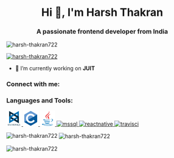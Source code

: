 <h1 align="center">Hi 👋, I'm Harsh Thakran</h1>
<h3 align="center">A passionate frontend developer from India</h3>

<p align="left"> <img src="https://komarev.com/ghpvc/?username=harsh-thakran722&label=Profile%20views&color=0e75b6&style=flat" alt="harsh-thakran722" /> </p>

<p align="left"> <a href="https://github.com/ryo-ma/github-profile-trophy"><img src="https://github-profile-trophy.vercel.app/?username=harsh-thakran722" alt="harsh-thakran722" /></a> </p>

- 🔭 I’m currently working on **JUIT**

<h3 align="left">Connect with me:</h3>
<p align="left">
</p>

<h3 align="left">Languages and Tools:</h3>
<p align="left"> <a href="https://backbonejs.org" target="_blank" rel="noreferrer"> <img src="https://raw.githubusercontent.com/devicons/devicon/master/icons/backbonejs/backbonejs-original-wordmark.svg" alt="backbonejs" width="40" height="40"/> </a> <a href="https://www.cprogramming.com/" target="_blank" rel="noreferrer"> <img src="https://raw.githubusercontent.com/devicons/devicon/master/icons/c/c-original.svg" alt="c" width="40" height="40"/> </a> <a href="https://www.java.com" target="_blank" rel="noreferrer"> <img src="https://raw.githubusercontent.com/devicons/devicon/master/icons/java/java-original.svg" alt="java" width="40" height="40"/> </a> <a href="https://www.microsoft.com/en-us/sql-server" target="_blank" rel="noreferrer"> <img src="https://www.svgrepo.com/show/303229/microsoft-sql-server-logo.svg" alt="mssql" width="40" height="40"/> </a> <a href="https://reactnative.dev/" target="_blank" rel="noreferrer"> <img src="https://reactnative.dev/img/header_logo.svg" alt="reactnative" width="40" height="40"/> </a> <a href="https://travis-ci.org" target="_blank" rel="noreferrer"> <img src="https://www.vectorlogo.zone/logos/travis-ci/travis-ci-icon.svg" alt="travisci" width="40" height="40"/> </a> </p>

<p><img align="left" src="https://github-readme-stats.vercel.app/api/top-langs?username=harsh-thakran722&show_icons=true&locale=en&layout=compact" alt="harsh-thakran722" /></p>

<p>&nbsp;<img align="center" src="https://github-readme-stats.vercel.app/api?username=harsh-thakran722&show_icons=true&locale=en" alt="harsh-thakran722" /></p>

<p><img align="center" src="https://github-readme-streak-stats.herokuapp.com/?user=harsh-thakran722&" alt="harsh-thakran722" /></p>
